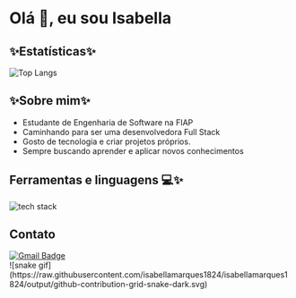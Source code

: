 
<!DOCTYPE html>
<html lang="pt-br">
<head>
  <meta charset="UTF-8">
</head>
<body>
  <h1>Olá 👋, eu sou Isabella</h1>
   <div class="section">
    <h2>✨Estatísticas✨</h2>
    <img src="https://github-readme-stats.vercel.app/api/top-langs/?username=isabellamarques1824&layout=compact&theme=tokyonight" alt="Top Langs" />
  </div>

  <div class="section">
    <h2>✨Sobre mim✨</h2>
    <ul>
      <li>Estudante de Engenharia de Software na FIAP</li>
      <li>Caminhando para ser uma desenvolvedora Full Stack</li>
      <li>Gosto de tecnologia e criar projetos próprios.</li>
      <li>Sempre buscando aprender e aplicar novos conhecimentos</li>
    </ul>
  </div>

  <div class="section">
    <h2>Ferramentas e linguagens 💻✨</h2>
    <img class="badge" src="https://skillicons.dev/icons?i=html,css,js,nodejs,python" alt="tech stack" />
  </div>

  <div class="section">
    <h2>Contato</h2>
    <a href="mailto:isabellamarques4852@gmail.com" class="badge">
      <img src="https://img.shields.io/badge/-isabellamarques4852@gmail.com-9b59b6?style=flat-square&logo=Gmail&logoColor=white" alt="Gmail Badge" />
    </a>
  </div>
  <div class="snake">
    ![snake gif](https://raw.githubusercontent.com/isabellamarques1824/isabellamarques1824/output/github-contribution-grid-snake-dark.svg)
  </div>
</body>
</html>


<!--
**isabellamarques1824/isabellamarques1824** is a ✨ _special_ ✨ repository because its `README.md` (this file) appears on your GitHub profile.

Here are some ideas to get you started:

- 🔭 I’m currently working on ...
- 🌱 I’m currently learning ...
- 👯 I’m looking to collaborate on ...
- 🤔 I’m looking for help with ...
- 💬 Ask me about ...
- 📫 How to reach me: ...
- 😄 Pronouns: ...
- ⚡ Fun fact: ...
-->
